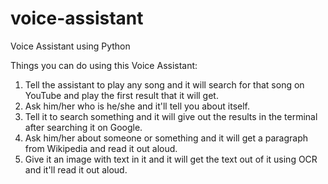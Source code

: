 # voice-assistant
Voice Assistant using Python

Things you can do using this Voice Assistant:
1. Tell the assistant to play any song and it will search for that song on YouTube and play the first result that it will get.
2. Ask him/her who is he/she and it'll tell you about itself.
3. Tell it to search something and it will give out the results in the terminal after searching it on Google.
4. Ask him/her about someone or something and it will get a paragraph from Wikipedia and read it out aloud.
5. Give it an image with text in it and it will get the text out of it using OCR and it'll read it out aloud.
